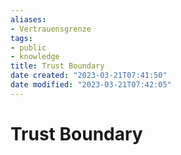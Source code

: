 ```yaml
---
aliases: 
- Vertrauensgrenze
tags: 
- public
- knowledge
title: Trust Boundary
date created: "2023-03-21T07:41:50"
date modified: "2023-03-21T07:42:05"
---
```


# Trust Boundary


